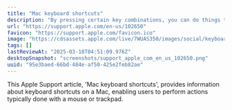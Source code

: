 ```yaml
---
title: "Mac keyboard shortcuts"
description: "By pressing certain key combinations, you can do things that normally need a mouse, trackpad, or other input device."
url: "https://support.apple.com/en-us/102650"
favicon: "https://support.apple.com/favicon.ico"
image: "https://cdsassets.apple.com/live/7WUAS350/images/social/keyboards-social-card.jpg"
tags: []
lastReviewAt: "2025-03-18T04:51:09.976Z"
desktopSnapshot: "screenshots/support_apple_com_en_us_102650.png"
uuid: "95e3baed-66bd-484e-af50-425e2feb82ae"
---
```

This Apple Support article, 'Mac keyboard shortcuts', provides information about keyboard shortcuts on a Mac, enabling users to perform actions typically done with a mouse or trackpad.